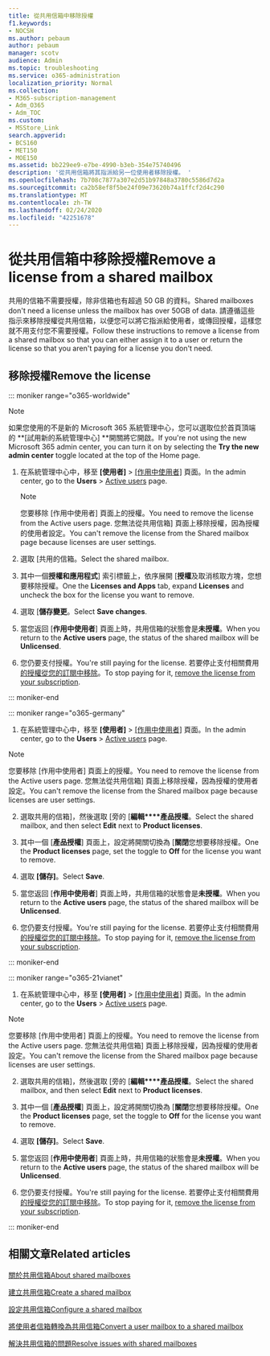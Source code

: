```yaml
---
title: 從共用信箱中移除授權
f1.keywords:
- NOCSH
ms.author: pebaum
author: pebaum
manager: scotv
audience: Admin
ms.topic: troubleshooting
ms.service: o365-administration
localization_priority: Normal
ms.collection:
- M365-subscription-management
- Adm_O365
- Adm_TOC
ms.custom:
- MSStore_Link
search.appverid:
- BCS160
- MET150
- MOE150
ms.assetid: bb229ee9-e7be-4990-b3eb-354e75740496
description: '從共用信箱將其指派給另一位使用者移除授權。 '
ms.openlocfilehash: 7b708c7877a307e2d51b97848a3780c5586d7d2a
ms.sourcegitcommit: ca2b58ef8f5be24f09e73620b74a1ffcf2d4c290
ms.translationtype: MT
ms.contentlocale: zh-TW
ms.lasthandoff: 02/24/2020
ms.locfileid: "42251678"
---
```

# <a name="remove-a-license-from-a-shared-mailbox"></a><span data-ttu-id="d8936-103">從共用信箱中移除授權</span><span class="sxs-lookup"><span data-stu-id="d8936-103">Remove a license from a shared mailbox</span></span>

<span data-ttu-id="d8936-104">共用的信箱不需要授權，除非信箱也有超過 50 GB 的資料。</span><span class="sxs-lookup"><span data-stu-id="d8936-104">Shared mailboxes don't need a license unless the mailbox has over 50GB of data.</span></span> <span data-ttu-id="d8936-105">請遵循這些指示來移除授權從共用信箱，以便您可以將它指派給使用者，或傳回授權，這樣您就不用支付您不需要授權。</span><span class="sxs-lookup"><span data-stu-id="d8936-105">Follow these instructions to remove a license from a shared mailbox so that you can either assign it to a user or return the license so that you aren't paying for a license you don't need.</span></span>
  
## <a name="remove-the-license"></a><span data-ttu-id="d8936-106">移除授權</span><span class="sxs-lookup"><span data-stu-id="d8936-106">Remove the license</span></span>

::: moniker range="o365-worldwide"

> [!NOTE]
> <span data-ttu-id="d8936-107">如果您使用的不是新的 Microsoft 365 系統管理中心，您可以選取位於首頁頂端的 \*\*[試用新的系統管理中心] \*\*開關將它開啟。</span><span class="sxs-lookup"><span data-stu-id="d8936-107">If you're not using the new Microsoft 365 admin center, you can turn it on by selecting the **Try the new admin center** toggle located at the top of the Home page.</span></span>

1. <span data-ttu-id="d8936-108">在系統管理中心中，移至 **[使用者]** \> <a href="https://go.microsoft.com/fwlink/p/?linkid=834822" target="_blank">[作用中使用者]</a> 頁面。</span><span class="sxs-lookup"><span data-stu-id="d8936-108">In the admin center, go to the **Users** \> <a href="https://go.microsoft.com/fwlink/p/?linkid=834822" target="_blank">Active users</a> page.</span></span>

   > [!NOTE]
   > <span data-ttu-id="d8936-109">您要移除 [作用中使用者] 頁面上的授權。</span><span class="sxs-lookup"><span data-stu-id="d8936-109">You need to remove the license from the Active users page.</span></span> <span data-ttu-id="d8936-110">您無法從共用信箱] 頁面上移除授權，因為授權的使用者設定。</span><span class="sxs-lookup"><span data-stu-id="d8936-110">You can't remove the license from the Shared mailbox page because licenses are user settings.</span></span> 
  
2. <span data-ttu-id="d8936-111">選取 [共用的信箱。</span><span class="sxs-lookup"><span data-stu-id="d8936-111">Select the shared mailbox.</span></span>

3. <span data-ttu-id="d8936-112">其中一個**授權和應用程式**] 索引標籤上，依序展開 [**授權**及取消核取方塊，您想要移除授權。</span><span class="sxs-lookup"><span data-stu-id="d8936-112">One the **Licenses and Apps** tab, expand **Licenses** and uncheck the box for the license you want to remove.</span></span>

4. <span data-ttu-id="d8936-113">選取 [**儲存變更**。</span><span class="sxs-lookup"><span data-stu-id="d8936-113">Select **Save changes**.</span></span>

5. <span data-ttu-id="d8936-114">當您返回 [**作用中使用者**] 頁面上時，共用信箱的狀態會是**未授權**。</span><span class="sxs-lookup"><span data-stu-id="d8936-114">When you return to the **Active users** page, the status of the shared mailbox will be **Unlicensed**.</span></span>

6. <span data-ttu-id="d8936-115">您仍要支付授權。</span><span class="sxs-lookup"><span data-stu-id="d8936-115">You're still paying for the license.</span></span> <span data-ttu-id="d8936-116">若要停止支付相關費用[的授權從您的訂閱中移除](../../commerce/licenses/remove-licenses-from-subscription.md)。</span><span class="sxs-lookup"><span data-stu-id="d8936-116">To stop paying for it, [remove the license from your subscription](../../commerce/licenses/remove-licenses-from-subscription.md).</span></span>

::: moniker-end

::: moniker range="o365-germany"

 1. <span data-ttu-id="d8936-117">在系統管理中心中，移至 **[使用者]** \> <a href="https://go.microsoft.com/fwlink/p/?linkid=847686" target="_blank">[作用中使用者]</a> 頁面。</span><span class="sxs-lookup"><span data-stu-id="d8936-117">In the admin center, go to the **Users** \> <a href="https://go.microsoft.com/fwlink/p/?linkid=847686" target="_blank">Active users</a> page.</span></span>

   > [!NOTE]
   > <span data-ttu-id="d8936-118">您要移除 [作用中使用者] 頁面上的授權。</span><span class="sxs-lookup"><span data-stu-id="d8936-118">You need to remove the license from the Active users page.</span></span> <span data-ttu-id="d8936-119">您無法從共用信箱] 頁面上移除授權，因為授權的使用者設定。</span><span class="sxs-lookup"><span data-stu-id="d8936-119">You can't remove the license from the Shared mailbox page because licenses are user settings.</span></span>

2. <span data-ttu-id="d8936-120">選取共用的信箱]，然後選取 [旁的 [**編輯\*\*\*\*產品授權**。</span><span class="sxs-lookup"><span data-stu-id="d8936-120">Select the shared mailbox, and then select **Edit** next to **Product licenses**.</span></span>

3. <span data-ttu-id="d8936-121">其中一個 [**產品授權**] 頁面上，設定將開關切換為 [**關閉**您想要移除授權。</span><span class="sxs-lookup"><span data-stu-id="d8936-121">One the **Product licenses** page, set the toggle to **Off** for the license you want to remove.</span></span>

4. <span data-ttu-id="d8936-122">選取 **[儲存]**。</span><span class="sxs-lookup"><span data-stu-id="d8936-122">Select **Save**.</span></span>

5. <span data-ttu-id="d8936-123">當您返回 [**作用中使用者**] 頁面上時，共用信箱的狀態會是**未授權**。</span><span class="sxs-lookup"><span data-stu-id="d8936-123">When you return to the **Active users** page, the status of the shared mailbox will be **Unlicensed**.</span></span>

6. <span data-ttu-id="d8936-124">您仍要支付授權。</span><span class="sxs-lookup"><span data-stu-id="d8936-124">You're still paying for the license.</span></span> <span data-ttu-id="d8936-125">若要停止支付相關費用[的授權從您的訂閱中移除](../../commerce/licenses/remove-licenses-from-subscription.md)。</span><span class="sxs-lookup"><span data-stu-id="d8936-125">To stop paying for it, [remove the license from your subscription](../../commerce/licenses/remove-licenses-from-subscription.md).</span></span>

::: moniker-end

::: moniker range="o365-21vianet"

 1. <span data-ttu-id="d8936-126">在系統管理中心中，移至 **[使用者]** \> <a href="https://go.microsoft.com/fwlink/p/?linkid=850628" target="_blank">[作用中使用者]</a> 頁面。</span><span class="sxs-lookup"><span data-stu-id="d8936-126">In the admin center, go to the **Users** \> <a href="https://go.microsoft.com/fwlink/p/?linkid=850628" target="_blank">Active users</a> page.</span></span>

   > [!NOTE]
   > <span data-ttu-id="d8936-127">您要移除 [作用中使用者] 頁面上的授權。</span><span class="sxs-lookup"><span data-stu-id="d8936-127">You need to remove the license from the Active users page.</span></span> <span data-ttu-id="d8936-128">您無法從共用信箱] 頁面上移除授權，因為授權的使用者設定。</span><span class="sxs-lookup"><span data-stu-id="d8936-128">You can't remove the license from the Shared mailbox page because licenses are user settings.</span></span>

2. <span data-ttu-id="d8936-129">選取共用的信箱]，然後選取 [旁的 [**編輯\*\*\*\*產品授權**。</span><span class="sxs-lookup"><span data-stu-id="d8936-129">Select the shared mailbox, and then select **Edit** next to **Product licenses**.</span></span>

3. <span data-ttu-id="d8936-130">其中一個 [**產品授權**] 頁面上，設定將開關切換為 [**關閉**您想要移除授權。</span><span class="sxs-lookup"><span data-stu-id="d8936-130">One the **Product licenses** page, set the toggle to **Off** for the license you want to remove.</span></span>

4. <span data-ttu-id="d8936-131">選取 **[儲存]**。</span><span class="sxs-lookup"><span data-stu-id="d8936-131">Select **Save**.</span></span>

5. <span data-ttu-id="d8936-132">當您返回 [**作用中使用者**] 頁面上時，共用信箱的狀態會是**未授權**。</span><span class="sxs-lookup"><span data-stu-id="d8936-132">When you return to the **Active users** page, the status of the shared mailbox will be **Unlicensed**.</span></span>

6. <span data-ttu-id="d8936-133">您仍要支付授權。</span><span class="sxs-lookup"><span data-stu-id="d8936-133">You're still paying for the license.</span></span> <span data-ttu-id="d8936-134">若要停止支付相關費用[的授權從您的訂閱中移除](../../commerce/licenses/remove-licenses-from-subscription.md)。</span><span class="sxs-lookup"><span data-stu-id="d8936-134">To stop paying for it, [remove the license from your subscription](../../commerce/licenses/remove-licenses-from-subscription.md).</span></span>

::: moniker-end 

## <a name="related-articles"></a><span data-ttu-id="d8936-135">相關文章</span><span class="sxs-lookup"><span data-stu-id="d8936-135">Related articles</span></span>

[<span data-ttu-id="d8936-136">關於共用信箱</span><span class="sxs-lookup"><span data-stu-id="d8936-136">About shared mailboxes</span></span>](about-shared-mailboxes.md)

[<span data-ttu-id="d8936-137">建立共用信箱</span><span class="sxs-lookup"><span data-stu-id="d8936-137">Create a shared mailbox</span></span>](create-a-shared-mailbox.md)

[<span data-ttu-id="d8936-138">設定共用信箱</span><span class="sxs-lookup"><span data-stu-id="d8936-138">Configure a shared mailbox</span></span>](configure-a-shared-mailbox.md)

[<span data-ttu-id="d8936-139">將使用者信箱轉換為共用信箱</span><span class="sxs-lookup"><span data-stu-id="d8936-139">Convert a user mailbox to a shared mailbox</span></span>](convert-user-mailbox-to-shared-mailbox.md)

[<span data-ttu-id="d8936-140">解決共用信箱的問題</span><span class="sxs-lookup"><span data-stu-id="d8936-140">Resolve issues with shared mailboxes</span></span>](resolve-issues-with-shared-mailboxes.md)